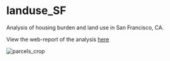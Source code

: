 # landuse_SF
Analysis of housing burden and land use in San Francisco, CA.

View the web-report of the analysis [here](https://francine-stephens.github.io/francinestephens.github.io/A6_landuse_SF.html)

![parcels_crop](https://user-images.githubusercontent.com/47190395/114494842-a51d3100-9be2-11eb-87aa-6ba52dfdd2e1.jpg)
